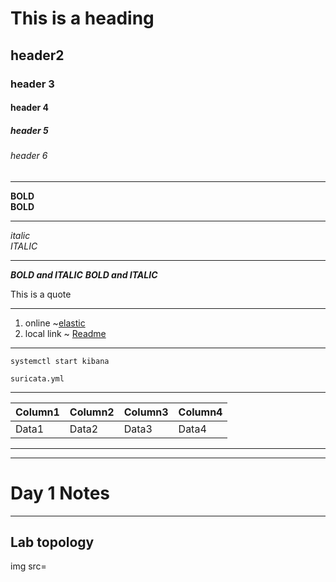 # This is a heading
## header2
### header 3
#### header 4
##### header 5
###### header 6

---

**BOLD**  
__BOLD__

---
_italic_  
*ITALIC*

---

***BOLD and ITALIC***
___BOLD and ITALIC___

This is a quote

---

1. online ~[elastic](https://elastic.co)
2. local link ~ [Readme](../NSM-Engineer/Readme)
---
`systemctl start kibana`

```
suricata.yml
```
---
| Column1 | Column2 | Column3 | Column4 |
| --- | --- | --- | ---|
| Data1 | Data2 | Data3 | Data4 |

---
<!--You can't see this-->

---
# Day 1 Notes
---
## Lab topology
img src=

